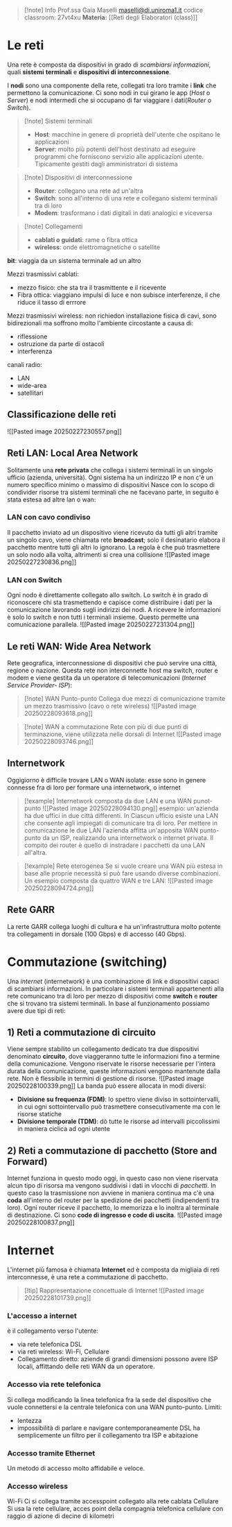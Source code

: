 >[!note] Info
>Prof.ssa Gaia Maselli
>maselli@di.uniroma1.it
>codice classroom: 27vt4xu
>**Materia:** [[Reti degli Elaboratori (class)]]
# Le reti
Una rete è composta da dispositivi in grado di *scambiarsi informazioni*, quali **sistemi** **terminali** e **dispositivi di interconnessione**. 

I **nodi** sono una componente della rete, collegati tra loro tramite i **link** che permettono la comunicazione. Ci sono nodi in cui girano le app (*Host* o *Server*) e nodi intermedi  che si occupano di far viaggiare i dati(*Router* o *Switch*).

>[!note] Sistemi terminali
>- **Host**: macchine in genere di proprietà dell'utente che ospitano le applicazioni
>- **Server**: molto più potenti dell'host destinato ad eseguire programmi che forniscono servizio alle applicazioni utente. Tipicamente gestiti dagli amministratori di sistema

>[!note] Dispositivi di interconnessione
>- **Router**: collegano una rete ad un'altra
> - **Switch**: sono all'interno di una rete e collegano sistemi terminali tra di loro
>- **Modem**: trasformano i dati digitali in dati analogici e viceversa

>[!note] Collegamenti
>- **cablati o guidati**: rame o fibra ottica
>- **wireless**: onde elettromagnetiche o satellite

**bit**: viaggia da un sistema terminale ad un altro

Mezzi trasmissivi cablati:
- mezzo fisico: che sta tra il trasmittente e il ricevente
- Fibra ottica: viaggiano impulsi di luce e non subisce interferenze, il che riduce il tasso di errrore

Mezzi trasmissivi wireless:
non richiedon installazione fisica di cavi, sono bidirezionali ma soffrono molto l'ambiente circostante a causa di:
- riflessione
- ostruzione da parte di ostacoli
- interferenza

canali radio:
- LAN
- wide-area
- satellitari

## Classificazione delle reti
![[Pasted image 20250227230557.png]]

## Reti LAN: Local Area Network
Solitamente una **rete privata** che collega i sistemi terminali in un singolo ufficio (azienda, università). Ogni sistema ha un indirizzo IP e non c'è un numero specifico minimo o massimo di dispositivi
Nasce con lo scopo di condivider risorse tra sistemi terminali che ne facevano parte, in seguito è stata estesa ad altre lan o wan:

### LAN con cavo condiviso
Il pacchetto inviato ad un dispositivo viene ricevuto da tutti gli altri tramite un singolo cavo, viene chiamata rete **broadcast**; solo il desinatario elabora il pacchetto mentre tutti gli altri lo ignorano. La regola è che può trasmettere un solo nodo alla volta, altrimenti si crea una collisione
![[Pasted image 20250227230836.png]]

### LAN con Switch
Ogni nodo è direttamente collegato allo switch. Lo switch è in grado di riconoscere chi sta trasmettendo e capisce come distribuire i dati per la comunicazione lavorando sugli indirizzi dei nodi. A ricevere le informazioni è solo lo switch e non tutti i terminali insieme. Questo permette una comunicazione parallela.
![[Pasted image 20250227231304.png]]

## Le reti WAN: Wide Area Network
Rete geografica, interconnessione di dispositivi che può servire una città, regione o nazione. Questa rete non interconnette host ma switch, router e modem e viene gestita da un operatore di telecomunicazioni (*Internet Service Provider- ISP*):
 >[!note]  WAN Punto-punto
> Collega due mezzi di comunicazione tramite un mezzo trasmissivo (cavo o rete wireless)
> ![[Pasted image 20250228093618.png]]

>[!note] WAN a commutazione
>Rete con più di due punti di terminazione, viene utilizzata nelle dorsali di Internet
>![[Pasted image 20250228093746.png]]
## Internetwork 
Oggigiorno è difficile trovare LAN o WAN isolate: esse sono in genere connesse fra di loro per formare una internetwork, o internet
>[!example] Internetwork composta da due LAN e una WAN punot-punto
>![[Pasted image 20250228094130.png]]
>esempio: un'azienda ha due uffici in due città differenti. In Ciascun ufficio esiste una LAN che consente agli impiegati di comunicare tra di loro. Per mettere in comunicazione le due LAN l'azienda affitta un'apposita WAN punto-punto da un ISP, realizzando una internetwork o internet privata. Il compito dei router è quello di instradare i pacchetti da una LAN all'altra.

>[!example] Rete eterogenea
>Se si vuole creare una WAN più estesa in base alle proprie necessità si può fare usando diverse combinazioni. Un esempio composta da quattro WAN e tre LAN:
>![[Pasted image 20250228094724.png]]
## Rete GARR 
La rerte GARR collega luoghi di cultura e ha un'infrastruttura molto potente tra collegamenti in dorsale (100 Gbps) e di accesso (40 Gbps). 
# Commutazione (switching)
Una *internet* (internetwork) è una combinazione di link e dispositivi capaci di scambiarsi informazioni. In particolare i sistemi terminali appartenenti alla rete comunicano tra di loro per mezzo di dispositivi come **switch** e **router** che si trovano tra sistemi terminali.
In base al funzionamento possiamo avere due tipi di reti:
## 1) Reti a commutazione di circuito
Viene sempre stabilito un collegamento dedicato tra due dispositivi denominato **circuito**, dove viaggeranno tutte le informazioni fino a termine della comunicazione. Vengono riservate le risorse necessarie per l'intera durata della comunicazione, queste informazioni vengono mantenute dalla rete. Non è flessibile in termini di gestione di risorse.
![[Pasted image 20250228100339.png]]
La banda può essere allocata in modi diversi:
- **Divisione su frequenza (FDM)**: lo spettro viene diviso in sottointervalli, in cui ogni sottointervallo può trasmettere consecutivamente ma con le risorse statiche
- **Divisione temporale (TDM)**: dò tutte le risorse ad intervalli piccolissimi in maniera ciclica ad ogni utente

## 2) Reti a commutazione di pacchetto (Store and Forward)
Internet funziona in questo modo oggi, in questo caso non viene riservata alcun tipo di risorsa ma vengono suddivisi i dati in vlocchi di *pacchetti*.
In questo caso la trasmissione non avviene in maniera continua ma c'è una **coda** all'interno del router per la spedizione dei pacchetti (indipendenti tra loro). Ogni router riceve il pacchetto, lo memorizza e lo inoltra al terminale di destinazione. 
Ci sono **code di ingresso e code di uscita**.
![[Pasted image 20250228100837.png]]

# Internet
L'internet più famosa è chiamata **Internet** ed è composta da migliaia di reti interconnesse, è una rete a commutazione di pacchetto.
>[!tip]  Rappresentazione concettuale di Internet
>![[Pasted image 20250228101739.png]]
### L'accesso a internet

è il collegamento verso l'utente:
- via rete telefonica DSL
- via reti wireless: Wi-Fi, Cellulare
- Collegamento diretto: aziende di grandi dimensioni possono avere ISP locali, affittando delle reti WAN da un operatore.

### Accesso via rete telefonica
Si collega modificando la linea telefonica fra la sede del dispositivo che vuole connettersi e la centrale telefonica con una WAN punto-punto.
Limiti:
- lentezza
- impossibilità di parlare e navigare contemporaneamente
DSL ha semplicemente un filtro per il collegamento tra ISP e abitazione

### Accesso tramite Ethernet
Un metodo di accesso molto affidabile e veloce.
### Accesso wireless
Wi-Fi
 Ci si collega tramite accesspoint collegato alla rete cablata
 Cellulare
 Si usa la rete cellulare, acces point della compagnia telefonica cellulare con raggio di azione di decine di kilometri

